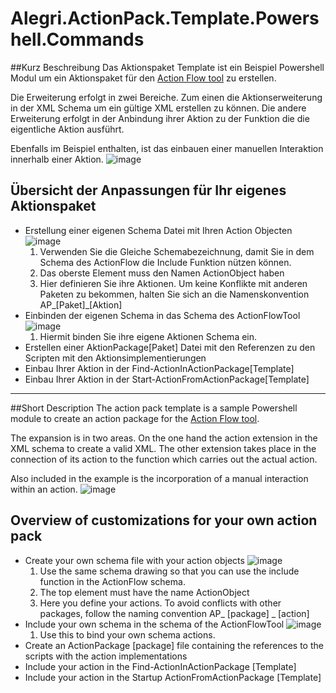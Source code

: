 # Alegri.ActionPack.Template.Powershell.Commands

##Kurz Beschreibung
Das Aktionspaket Template ist ein Beispiel Powershell Modul um ein Aktionspaket für den [Action Flow tool](https://github.com/Campergue/Alegri.ActionFlow.PowerShell.Commands) zu erstellen.

Die Erweiterung erfolgt in zwei Bereiche. Zum einen die Aktionserweiterung in der XML Schema um ein gültige XML erstellen zu können. Die andere Erweiterung erfolgt in der Anbindung ihrer Aktion zu der Funktion die die eigentliche Aktion ausführt.

Ebenfalls im Beispiel enthalten, ist das einbauen einer manuellen Interaktion innerhalb einer Aktion.
![image](https://cloud.githubusercontent.com/assets/6292190/21508246/d2f36ee6-cc7f-11e6-9d6e-4155b2453a7a.png)

## Übersicht der Anpassungen für Ihr eigenes Aktionspaket
* Erstellung einer eigenen Schema Datei mit Ihren Action Objecten
![image](https://cloud.githubusercontent.com/assets/6292190/21508101/43014124-cc7e-11e6-9d0d-f36c77fbe1aa.png)
  1. Verwenden Sie die Gleiche Schemabezeichnung, damit Sie in dem Schema des ActionFlow die Include Funktion nützen können.
  2. Das oberste Element muss den Namen ActionObject haben
  3. Hier definieren Sie ihre Aktionen. Um keine Konflikte mit anderen Paketen zu bekommen, halten Sie sich an die Namenskonvention AP_[Paket]_[Aktion]
* Einbinden der eigenen Schema in das Schema des ActionFlowTool
![image](https://cloud.githubusercontent.com/assets/6292190/21508476/a28aef70-cc81-11e6-92ba-490330e155d7.png)
  1. Hiermit binden Sie ihre eigene Aktionen Schema ein.
* Erstellen einer AktionPackage[Paket] Datei mit den Referenzen zu den Scripten mit den Aktionsimplementierungen
* Einbau Ihrer Aktion in der Find-ActionInActionPackage[Template]
* Einbau Ihrer Aktion in der Start-ActionFromActionPackage[Template]

---

##Short Description
The action pack template is a sample Powershell module to create an action package for the 
[Action Flow tool](https://github.com/Campergue/Alegri.ActionFlow.PowerShell.Commands).

The expansion is in two areas. On the one hand the action extension in the XML schema to create a valid XML. The other extension takes place in the connection of its action to the function which carries out the actual action.

Also included in the example is the incorporation of a manual interaction within an action.
![image](https://cloud.githubusercontent.com/assets/6292190/21508246/d2f36ee6-cc7f-11e6-9d6e-4155b2453a7a.png)

## Overview of customizations for your own action pack
* Create your own schema file with your action objects
![image](https://cloud.githubusercontent.com/assets/6292190/21508101/43014124-cc7e-11e6-9d0d-f36c77fbe1aa.png)
  1. Use the same schema drawing so that you can use the include function in the ActionFlow schema.
  2. The top element must have the name ActionObject
  3. Here you define your actions. To avoid conflicts with other packages, follow the naming convention AP_ [package] _ [action]
* Include your own schema in the schema of the ActionFlowTool
![image](https://cloud.githubusercontent.com/assets/6292190/21508476/a28aef70-cc81-11e6-92ba-490330e155d7.png)
  1. Use this to bind your own schema actions.
* Create an ActionPackage [package] file containing the references to the scripts with the action implementations
* Include your action in the Find-ActionInActionPackage [Template]
* Include your action in the Startup ActionFromActionPackage [Template]

